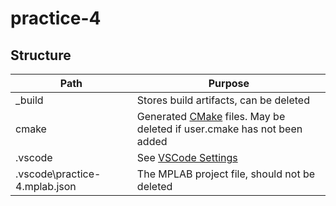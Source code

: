 
# practice-4

## Structure

| Path                          | Purpose                                                                                              |
|-------------------------------|------------------------------------------------------------------------------------------------------|
| _build                        | Stores build artifacts, can be deleted                                                               |
| cmake                         | Generated [CMake](https://cmake.org/) files. May be deleted if user.cmake has not been added         |
| .vscode                       | See [VSCode Settings](https://code.visualstudio.com/docs/getstarted/settings)                        |
| .vscode\practice-4.mplab.json | The MPLAB project file, should not be deleted                                                        |
